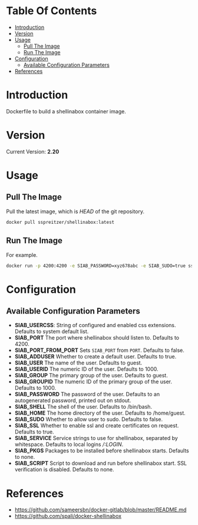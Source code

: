 # Table Of Contents

 - [Introduction](#introduction)
 - [Version](#version)
 - [Usage](#usage)
     - [Pull The Image](#pull-the-image)
     - [Run The Image](#run-the-image)
 - [Configuration](#configuration)
     - [Available Configuration Parameters](#available-configuration-parameters)
 - [References](#references)

# Introduction

Dockerfile to build a shellinabox container image.

# Version

Current Version: **2.20**

# Usage

## Pull The Image

Pull the latest image, which is *HEAD* of the git repository.

```bash
docker pull sspreitzer/shellinabox:latest
```

## Run The Image

For example.

```bash
docker run -p 4200:4200 -e SIAB_PASSWORD=xyz678abc -e SIAB_SUDO=true sspreitzer/shellinabox:latest
```

# Configuration

## Available Configuration Parameters

 - **SIAB_USERCSS**: String of configured and enabled css extensions. Defaults to system default list.
 - **SIAB_PORT** The port where shellinabox should listen to. Defaults to 4200.
 - **SIAB_PORT_FROM_PORT** Sets `SIAB_PORT` from `PORT`. Defaults to false.
 - **SIAB_ADDUSER** Whether to create a default user. Defaults to true.
 - **SIAB_USER** The name of the user. Defaults to guest.
 - **SIAB_USERID** The numeric ID of the user. Defaults to 1000.
 - **SIAB_GROUP** The primary group of the user. Defaults to guest.
 - **SIAB_GROUPID** The numeric ID of the primary group of the user. Defaults to 1000.
 - **SIAB_PASSWORD** The password of the user. Defaults to an autogenerated password, printed out on stdout.
 - **SIAB_SHELL** The shell of the user. Defaults to /bin/bash.
 - **SIAB_HOME** The home directory of the user. Defaults to /home/guest.
 - **SIAB_SUDO** Whether to allow user to sudo. Defaults to false.
 - **SIAB_SSL** Whether to enable ssl and create certificates on request. Defaults to true.
 - **SIAB_SERVICE** Service strings to use for shellinabox, separated by whitespace. Defaults to local logins */:LOGIN*.
 - **SIAB_PKGS** Packages to be installed before shellinabox starts. Defaults to none.
 - **SIAB_SCRIPT** Script to download and run before shellinabox start. SSL verification is disabled. Defaults to none.

# References

 * https://github.com/sameersbn/docker-gitlab/blob/master/README.md
 * https://github.com/spali/docker-shellinabox

